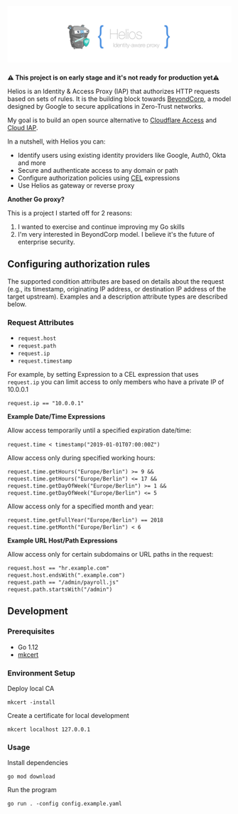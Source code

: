 <h1 align="center"><img src="./docs/images/banner.png" alt="Helios - Identity-aware Proxy"></h1>

**⚠ This project is on early stage and it's not ready for production yet⚠**

Helios is an Identity & Access Proxy (IAP) that authorizes HTTP requests based on sets of rules. 
It is the building block towards [BeyondCorp](https://beyondcorp.com), a model designed by Google to secure applications
in Zero-Trust networks.

My goal is to build an open source alternative to
[Cloudflare Access](https://www.cloudflare.com/products/cloudflare-access/)
and [Cloud IAP](https://cloud.google.com/iap/).

In a nutshell, with Helios you can:

* Identify users using existing identity providers like Google, Auth0, Okta and more
* Secure and authenticate access to any domain or path 
* Configure authorization policies using [CEL](https://github.com/google/cel-spec) expressions
* Use Helios as gateway or reverse proxy 

**Another Go proxy?**

This is a project I started off for 2 reasons:
1. I wanted to exercise and continue improving my Go skills
2. I'm very interested in BeyondCorp model. I believe it's the future of enterprise security.

## Configuring authorization rules

The supported condition attributes are based on details about the request (e.g., its timestamp, originating IP address, 
or destination IP address of the target upstream). Examples and a description attribute types are described below.

### Request Attributes

- `request.host`
- `request.path`
- `request.ip`
- `request.timestamp`

For example, by setting Expression to a CEL expression that uses `request.ip` you can limit access to only members
who have a private IP of 10.0.0.1

```
request.ip == "10.0.0.1"
```

**Example Date/Time Expressions**

Allow access temporarily until a specified expiration date/time:

```request.time < timestamp("2019-01-01T07:00:00Z")```

Allow access only during specified working hours:

```
request.time.getHours("Europe/Berlin") >= 9 &&
request.time.getHours("Europe/Berlin") <= 17 &&
request.time.getDayOfWeek("Europe/Berlin") >= 1 &&
request.time.getDayOfWeek("Europe/Berlin") <= 5
```

Allow access only for a specified month and year:

```
request.time.getFullYear("Europe/Berlin") == 2018
request.time.getMonth("Europe/Berlin") < 6
```

**Example URL Host/Path Expressions**

Allow access only for certain subdomains or URL paths in the request:

```
request.host == "hr.example.com"
request.host.endsWith(".example.com")
request.path == "/admin/payroll.js"
request.path.startsWith("/admin")
```

## Development

### Prerequisites

 - Go 1.12
 - [mkcert](https://github.com/FiloSottile/mkcert)

### Environment Setup

Deploy local CA

```shell
mkcert -install
```

Create a certificate for local development

```shell
mkcert localhost 127.0.0.1
```

### Usage

Install dependencies

```shell
go mod download
```

Run the program

```shell
go run . -config config.example.yaml
```
